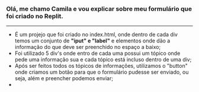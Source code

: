 ### Olá, me chamo Camila e vou explicar sobre meu formulário que foi criado no Replit. 
---
- É um projejo que foi criado no index.html, onde dentro de cada div temos um conjunto de **"iput" e "label"** e elementos onde dão a informação do que deve ser preenchido no espaço a baixo;
- Foi utilizado 5 div's onde entro de cada uma possui um tópico onde pede uma informação sua e cada tópico está incluso dentro de uma div;
- Após ser feitos todos os tópicos de informações, utilizamos o "button" onde criamos um botão para que o formulário pudesse ser enviado, ou seja, além e preencher podemos enviar;
- 
